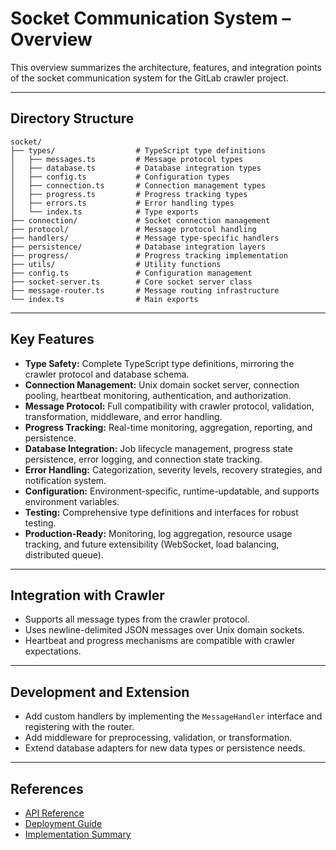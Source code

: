 # Socket Communication System – Overview

This overview summarizes the architecture, features, and integration points of the socket communication system for the GitLab crawler project.

---

## Directory Structure

```
socket/
├── types/                  # TypeScript type definitions
│   ├── messages.ts         # Message protocol types
│   ├── database.ts         # Database integration types
│   ├── config.ts           # Configuration types
│   ├── connection.ts       # Connection management types
│   ├── progress.ts         # Progress tracking types
│   ├── errors.ts           # Error handling types
│   └── index.ts            # Type exports
├── connection/             # Socket connection management
├── protocol/               # Message protocol handling
├── handlers/               # Message type-specific handlers
├── persistence/            # Database integration layers
├── progress/               # Progress tracking implementation
├── utils/                  # Utility functions
├── config.ts               # Configuration management
├── socket-server.ts        # Core socket server class
├── message-router.ts       # Message routing infrastructure
└── index.ts                # Main exports
```

---

## Key Features

- **Type Safety:** Complete TypeScript type definitions, mirroring the crawler protocol and database schema.
- **Connection Management:** Unix domain socket server, connection pooling, heartbeat monitoring, authentication, and authorization.
- **Message Protocol:** Full compatibility with crawler protocol, validation, transformation, middleware, and error handling.
- **Progress Tracking:** Real-time monitoring, aggregation, reporting, and persistence.
- **Database Integration:** Job lifecycle management, progress state persistence, error logging, and connection state tracking.
- **Error Handling:** Categorization, severity levels, recovery strategies, and notification system.
- **Configuration:** Environment-specific, runtime-updatable, and supports environment variables.
- **Testing:** Comprehensive type definitions and interfaces for robust testing.
- **Production-Ready:** Monitoring, log aggregation, resource usage tracking, and future extensibility (WebSocket, load balancing, distributed queue).

---

## Integration with Crawler

- Supports all message types from the crawler protocol.
- Uses newline-delimited JSON messages over Unix domain sockets.
- Heartbeat and progress mechanisms are compatible with crawler expectations.

---

## Development and Extension

- Add custom handlers by implementing the `MessageHandler` interface and registering with the router.
- Add middleware for preprocessing, validation, or transformation.
- Extend database adapters for new data types or persistence needs.

---

## References

- [API Reference](./socket-api.md)
- [Deployment Guide](./socket-deployment.md)
- [Implementation Summary](./socket-implementation.md)
